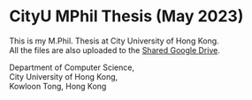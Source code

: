 # CityU MPhil Thesis (May 2023)
This is my M.Phil. Thesis at City University of Hong Kong.<br>
All the files are also uploaded to the [Shared Google Drive](https://drive.google.com/drive/folders/19S3kFNKkYECGZVttX3YdKRd0RwoH4MVF?usp=sharing).

Department of Computer Science,<br>
City University of Hong Kong,<br>
Kowloon Tong, Hong Kong
